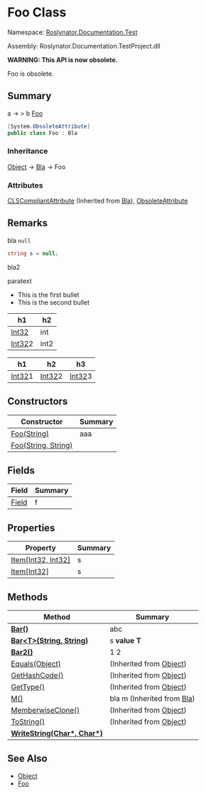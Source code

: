# Foo Class

Namespace: [Roslynator.Documentation.Test](../README.md)

Assembly: Roslynator\.Documentation\.TestProject\.dll

**WARNING: This API is now obsolete\.**

Foo is obsolete\.

## Summary

a → > b [Foo](./README.md)

```csharp
[System.ObsoleteAttribute]
public class Foo : Bla
```

### Inheritance

[Object](https://docs.microsoft.com/en-us/dotnet/api/system.object) &#x2192; [Bla](../../../../_Global/Bla/README.md) &#x2192; Foo

### Attributes

[CLSCompliantAttribute](https://docs.microsoft.com/en-us/dotnet/api/system.clscompliantattribute) \(Inherited from [Bla](../../../../_Global/Bla/README.md)\), [ObsoleteAttribute](https://docs.microsoft.com/en-us/dotnet/api/system.obsoleteattribute)

## Remarks

bla `null`

```csharp
string s = null;
```


bla2


paratext


* This is the first bullet
* This is the second bullet

| h1  | h2  |
| --- | --- |
| [Int32](https://docs.microsoft.com/en-us/dotnet/api/system.int32) | int |
| [Int32](https://docs.microsoft.com/en-us/dotnet/api/system.int32)2 | int2 |


| h1  | h2  | h3  |
| --- | --- | --- |
| [Int32](https://docs.microsoft.com/en-us/dotnet/api/system.int32)1 | [Int32](https://docs.microsoft.com/en-us/dotnet/api/system.int32)2 | [Int32](https://docs.microsoft.com/en-us/dotnet/api/system.int32)3 |

## Constructors

| Constructor | Summary |
| ----------- | ------- |
| [Foo(String)](-ctor/README.md) | aaa |
| [Foo(String, String)](-ctor/README.md) | |

## Fields

| Field | Summary |
| ----- | ------- |
| [Field](Field/README.md) | f |

## Properties

| Property | Summary |
| -------- | ------- |
| [Item\[Int32, Int32\]](Item/README.md) | s |
| [Item\[Int32\]](Item/README.md) | s |

## Methods

| Method | Summary |
| ------ | ------- |
| **[Bar()](Bar/README.md)** | abc |
| **[Bar\<T>(String, String)](Bar-1/README.md)** | s **value** **T** |
| **[Bar2()](Bar2/README.md)** |     1 2 |
| [Equals(Object)](https://docs.microsoft.com/en-us/dotnet/api/system.object.equals) |  \(Inherited from [Object](https://docs.microsoft.com/en-us/dotnet/api/system.object)\) |
| [GetHashCode()](https://docs.microsoft.com/en-us/dotnet/api/system.object.gethashcode) |  \(Inherited from [Object](https://docs.microsoft.com/en-us/dotnet/api/system.object)\) |
| [GetType()](https://docs.microsoft.com/en-us/dotnet/api/system.object.gettype) |  \(Inherited from [Object](https://docs.microsoft.com/en-us/dotnet/api/system.object)\) |
| [M()](../../../../_Global/Bla/M/README.md) | bla m \(Inherited from [Bla](../../../../_Global/Bla/README.md)\) |
| [MemberwiseClone()](https://docs.microsoft.com/en-us/dotnet/api/system.object.memberwiseclone) |  \(Inherited from [Object](https://docs.microsoft.com/en-us/dotnet/api/system.object)\) |
| [ToString()](https://docs.microsoft.com/en-us/dotnet/api/system.object.tostring) |  \(Inherited from [Object](https://docs.microsoft.com/en-us/dotnet/api/system.object)\) |
| **[WriteString(Char*, Char*)](WriteString/README.md)** | |

## See Also

* [Object](https://docs.microsoft.com/en-us/dotnet/api/system.object)
* [Foo](./README.md)
